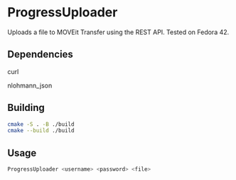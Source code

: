 # ProgressUploader

Uploads a file to MOVEit Transfer using the REST API. Tested on Fedora 42.

## Dependencies

curl

nlohmann_json

## Building

``` bash
cmake -S . -B ./build
cmake --build ./build
```

## Usage

``` bash
ProgressUploader <username> <password> <file>
```